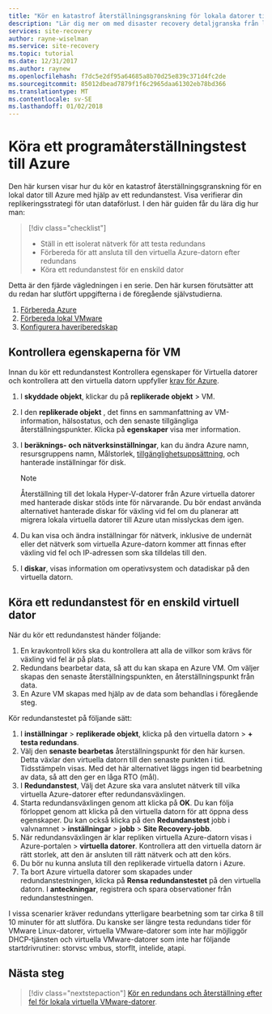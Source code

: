 ```yaml
---
title: "Kör en katastrof återställningsgranskning för lokala datorer till Azure med Azure Site Recovery | Microsoft Docs"
description: "Lär dig mer om med disaster recovery detaljgranska från lokala till Azure med Azure Site Recovery"
services: site-recovery
author: rayne-wiselman
ms.service: site-recovery
ms.topic: tutorial
ms.date: 12/31/2017
ms.author: raynew
ms.openlocfilehash: f7dc5e2df95a64685a8b70d25e839c371d4fc2de
ms.sourcegitcommit: 85012dbead7879f1f6c2965daa61302eb78bd366
ms.translationtype: MT
ms.contentlocale: sv-SE
ms.lasthandoff: 01/02/2018
---
```

# <a name="run-a-disaster-recovery-drill-to-azure"></a>Köra ett programåterställningstest till Azure

Den här kursen visar hur du kör en katastrof återställningsgranskning för en lokal dator till Azure med hjälp av ett redundanstest. Visa verifierar din replikeringsstrategi för utan dataförlust. I den här guiden får du lära dig hur man:

> [!div class="checklist"]
> * Ställ in ett isolerat nätverk för att testa redundans
> * Förbereda för att ansluta till den virtuella Azure-datorn efter redundans
> * Köra ett redundanstest för en enskild dator

Detta är den fjärde vägledningen i en serie. Den här kursen förutsätter att du redan har slutfört uppgifterna i de föregående självstudierna.

1. [Förbereda Azure](tutorial-prepare-azure.md)
2. [Förbereda lokal VMware](tutorial-prepare-on-premises-vmware.md)
3. [Konfigurera haveriberedskap](tutorial-vmware-to-azure.md)

## <a name="verify-vm-properties"></a>Kontrollera egenskaperna för VM

Innan du kör ett redundanstest Kontrollera egenskaper för Virtuella datorer och kontrollera att den virtuella datorn uppfyller [krav för Azure](site-recovery-support-matrix-to-azure.md#failed-over-azure-vm-requirements).

1. I **skyddade objekt**, klickar du på **replikerade objekt** > VM.
2. I den **replikerade objekt** , det finns en sammanfattning av VM-information, hälsostatus, och den senaste tillgängliga återställningspunkter. Klicka på **egenskaper** visa mer information.
3. I **beräknings- och nätverksinställningar**, kan du ändra Azure namn, resursgruppens namn, Målstorlek, [tillgänglighetsuppsättning](../virtual-machines/windows/tutorial-availability-sets.md), och hanterade inställningar för disk.
   
      >[!NOTE]
      Återställning till det lokala Hyper-V-datorer från Azure virtuella datorer med hanterade diskar stöds inte för närvarande. Du bör endast använda alternativet hanterade diskar för växling vid fel om du planerar att migrera lokala virtuella datorer till Azure utan misslyckas dem igen.
   
4. Du kan visa och ändra inställningar för nätverk, inklusive de undernät eller det nätverk som virtuella Azure-datorn kommer att finnas efter växling vid fel och IP-adressen som ska tilldelas till den.
5. I **diskar**, visas information om operativsystem och datadiskar på den virtuella datorn.

## <a name="run-a-test-failover-for-a-single-vm"></a>Köra ett redundanstest för en enskild virtuell dator

När du kör ett redundanstest händer följande:

1. En kravkontroll körs ska du kontrollera att alla de villkor som krävs för växling vid fel är på plats.
2. Redundans bearbetar data, så att du kan skapa en Azure VM. Om väljer skapas den senaste återställningspunkten, en återställningspunkt från data.
3. En Azure VM skapas med hjälp av de data som behandlas i föregående steg.

Kör redundanstestet på följande sätt:

1. I **inställningar** > **replikerade objekt**, klicka på den virtuella datorn > **+ testa redundans**.
2. Välj den **senaste bearbetas** återställningspunkt för den här kursen. Detta växlar den virtuella datorn till den senaste punkten i tid. Tidsstämpeln visas. Med det här alternativet läggs ingen tid bearbetning av data, så att den ger en låga RTO (mål).
3. I **Redundanstest**, Välj det Azure ska vara anslutet nätverk till vilka virtuella Azure-datorer efter redundansväxlingen.
4. Starta redundansväxlingen genom att klicka på **OK**. Du kan följa förloppet genom att klicka på den virtuella datorn för att öppna dess egenskaper. Du kan också klicka på den **Redundanstest** jobb i valvnamnet > **inställningar** > **jobb** >
   **Site Recovery-jobb**.
5. När redundansväxlingen är klar repliken virtuella Azure-datorn visas i Azure-portalen > **virtuella datorer**. Kontrollera att den virtuella datorn är rätt storlek, att den är ansluten till rätt nätverk och att den körs.
6. Du bör nu kunna ansluta till den replikerade virtuella datorn i Azure.
7. Ta bort Azure virtuella datorer som skapades under redundanstestningen, klicka på **Rensa redundanstestet** på den virtuella datorn. I **anteckningar**, registrera och spara observationer från redundanstestningen.

I vissa scenarier kräver redundans ytterligare bearbetning som tar cirka 8 till 10 minuter för att slutföra. Du kanske ser längre testa redundans tider för VMware Linux-datorer, virtuella VMware-datorer som inte har möjliggör DHCP-tjänsten och virtuella VMware-datorer som inte har följande startdrivrutiner: storvsc vmbus, storflt, intelide, atapi.

## <a name="next-steps"></a>Nästa steg

> [!div class="nextstepaction"]
> [Kör en redundans och återställning efter fel för lokala virtuella VMware-datorer](tutorial-vmware-to-azure-failover-failback.md).
